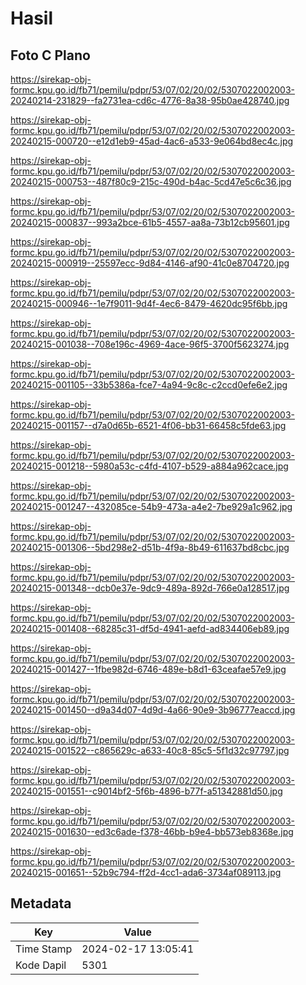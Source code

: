 # Hasil

## Foto C Plano

https://sirekap-obj-formc.kpu.go.id/fb71/pemilu/pdpr/53/07/02/20/02/5307022002003-20240214-231829--fa2731ea-cd6c-4776-8a38-95b0ae428740.jpg

https://sirekap-obj-formc.kpu.go.id/fb71/pemilu/pdpr/53/07/02/20/02/5307022002003-20240215-000720--e12d1eb9-45ad-4ac6-a533-9e064bd8ec4c.jpg

https://sirekap-obj-formc.kpu.go.id/fb71/pemilu/pdpr/53/07/02/20/02/5307022002003-20240215-000753--487f80c9-215c-490d-b4ac-5cd47e5c6c36.jpg

https://sirekap-obj-formc.kpu.go.id/fb71/pemilu/pdpr/53/07/02/20/02/5307022002003-20240215-000837--993a2bce-61b5-4557-aa8a-73b12cb95601.jpg

https://sirekap-obj-formc.kpu.go.id/fb71/pemilu/pdpr/53/07/02/20/02/5307022002003-20240215-000919--25597ecc-9d84-4146-af90-41c0e8704720.jpg

https://sirekap-obj-formc.kpu.go.id/fb71/pemilu/pdpr/53/07/02/20/02/5307022002003-20240215-000946--1e7f9011-9d4f-4ec6-8479-4620dc95f6bb.jpg

https://sirekap-obj-formc.kpu.go.id/fb71/pemilu/pdpr/53/07/02/20/02/5307022002003-20240215-001038--708e196c-4969-4ace-96f5-3700f5623274.jpg

https://sirekap-obj-formc.kpu.go.id/fb71/pemilu/pdpr/53/07/02/20/02/5307022002003-20240215-001105--33b5386a-fce7-4a94-9c8c-c2ccd0efe6e2.jpg

https://sirekap-obj-formc.kpu.go.id/fb71/pemilu/pdpr/53/07/02/20/02/5307022002003-20240215-001157--d7a0d65b-6521-4f06-bb31-66458c5fde63.jpg

https://sirekap-obj-formc.kpu.go.id/fb71/pemilu/pdpr/53/07/02/20/02/5307022002003-20240215-001218--5980a53c-c4fd-4107-b529-a884a962cace.jpg

https://sirekap-obj-formc.kpu.go.id/fb71/pemilu/pdpr/53/07/02/20/02/5307022002003-20240215-001247--432085ce-54b9-473a-a4e2-7be929a1c962.jpg

https://sirekap-obj-formc.kpu.go.id/fb71/pemilu/pdpr/53/07/02/20/02/5307022002003-20240215-001306--5bd298e2-d51b-4f9a-8b49-611637bd8cbc.jpg

https://sirekap-obj-formc.kpu.go.id/fb71/pemilu/pdpr/53/07/02/20/02/5307022002003-20240215-001348--dcb0e37e-9dc9-489a-892d-766e0a128517.jpg

https://sirekap-obj-formc.kpu.go.id/fb71/pemilu/pdpr/53/07/02/20/02/5307022002003-20240215-001408--68285c31-df5d-4941-aefd-ad834406eb89.jpg

https://sirekap-obj-formc.kpu.go.id/fb71/pemilu/pdpr/53/07/02/20/02/5307022002003-20240215-001427--1fbe982d-6746-489e-b8d1-63ceafae57e9.jpg

https://sirekap-obj-formc.kpu.go.id/fb71/pemilu/pdpr/53/07/02/20/02/5307022002003-20240215-001450--d9a34d07-4d9d-4a66-90e9-3b96777eaccd.jpg

https://sirekap-obj-formc.kpu.go.id/fb71/pemilu/pdpr/53/07/02/20/02/5307022002003-20240215-001522--c865629c-a633-40c8-85c5-5f1d32c97797.jpg

https://sirekap-obj-formc.kpu.go.id/fb71/pemilu/pdpr/53/07/02/20/02/5307022002003-20240215-001551--c9014bf2-5f6b-4896-b77f-a51342881d50.jpg

https://sirekap-obj-formc.kpu.go.id/fb71/pemilu/pdpr/53/07/02/20/02/5307022002003-20240215-001630--ed3c6ade-f378-46bb-b9e4-bb573eb8368e.jpg

https://sirekap-obj-formc.kpu.go.id/fb71/pemilu/pdpr/53/07/02/20/02/5307022002003-20240215-001651--52b9c794-ff2d-4cc1-ada6-3734af089113.jpg


## Metadata

| Key        | Value               |
| ---------- | ------------------- |
| Time Stamp | 2024-02-17 13:05:41 |
| Kode Dapil | 5301                |



